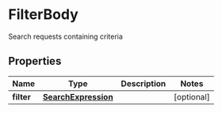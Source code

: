 

# FilterBody

Search requests containing criteria

## Properties

| Name | Type | Description | Notes |
|------------ | ------------- | ------------- | -------------|
|**filter** | [**SearchExpression**](SearchExpression.md) |  |  [optional] |



